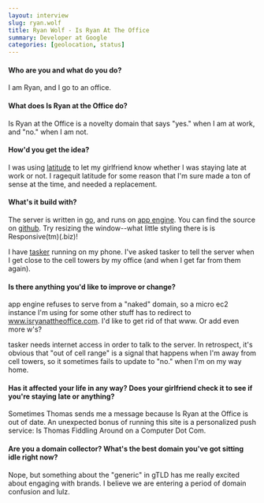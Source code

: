 ```yaml
---
layout: interview
slug: ryan.wolf
title: Ryan Wolf - Is Ryan At The Office
summary: Developer at Google
categories: [geolocation, status]
---
```


#### Who are you and what do you do?

I am Ryan, and I go to an office.

#### What does Is Ryan at the Office do?

Is Ryan at the Office is a novelty domain that says "yes." when I am at work,
and "no." when I am not.


#### How'd you get the idea?

I was using [latitude](https://support.google.com/gmm/answer/3001634) to let my
girlfriend know whether I was staying late at work or not. I ragequit latitude
for some reason that I'm sure made a ton of sense at the time, and needed a
replacement.


#### What's it build with?

The server is written in [go](http://golang.org), and runs on [app engine](https://developers.google.com/appengine/).
You can find the source on [github](http://github.com/thebigbad/novelty.go). Try
resizing the window--what little styling there is is Responsive(tm)(.biz)!

I have [tasker](https://play.google.com/store/apps/details?id=net.dinglisch.android.taskerm)
running on my phone. I've asked tasker to tell the server when I get close to
the cell towers by my office (and when I get far from them again).


#### Is there anything you'd like to improve or change?

app engine refuses to serve from a "naked" domain, so a micro ec2 instance I'm
using for some other stuff has to redirect to www.isryanattheoffice.com. I'd
like to get rid of that www. Or add even more w's?

tasker needs internet access in order to talk to the server. In retrospect, it's
obvious that "out of cell range" is a signal that happens when I'm away from
cell towers, so it sometimes fails to update to "no." when I'm on my way home.


#### Has it affected your life in any way? Does your girlfriend check it to see if you're staying late or anything?

Sometimes Thomas sends me a message because Is Ryan at the Office is out of
date. An unexpected bonus of running this site is a personalized push service:
Is Thomas Fiddling Around on a Computer Dot Com.


#### Are you a domain collector? What's the best domain you've got sitting idle right now?

Nope, but something about the "generic" in gTLD has me really excited about
engaging with brands. I believe we are entering a period of domain confusion and
lulz.
